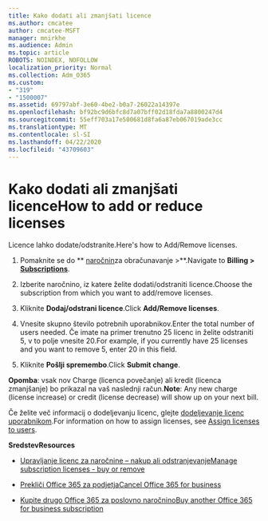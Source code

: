 ```yaml
---
title: Kako dodati ali zmanjšati licence
ms.author: cmcatee
author: cmcatee-MSFT
manager: mnirkhe
ms.audience: Admin
ms.topic: article
ROBOTS: NOINDEX, NOFOLLOW
localization_priority: Normal
ms.collection: Adm_O365
ms.custom:
- "319"
- "1500007"
ms.assetid: 69797abf-3e60-4be2-b0a7-26022a14397e
ms.openlocfilehash: bf92bc9d6bfc8d7a07bff02d18fda7a8800247d4
ms.sourcegitcommit: 55eff703a17e500681d8fa6a87eb067019ade3cc
ms.translationtype: MT
ms.contentlocale: sl-SI
ms.lasthandoff: 04/22/2020
ms.locfileid: "43709603"
---
```

# <a name="how-to-add-or-reduce-licenses"></a><span data-ttu-id="a9c57-102">Kako dodati ali zmanjšati licence</span><span class="sxs-lookup"><span data-stu-id="a9c57-102">How to add or reduce licenses</span></span>

<span data-ttu-id="a9c57-103">Licence lahko dodate/odstranite.</span><span class="sxs-lookup"><span data-stu-id="a9c57-103">Here's how to Add/Remove licenses.</span></span>
  
1. <span data-ttu-id="a9c57-104">Pomaknite se do \*\* [naročnin](https://portal.office.com/adminportal/home#/subscriptions)za obračunavanje >\*\*.</span><span class="sxs-lookup"><span data-stu-id="a9c57-104">Navigate to **Billing > [Subscriptions](https://portal.office.com/adminportal/home#/subscriptions)**.</span></span>

2. <span data-ttu-id="a9c57-105">Izberite naročnino, iz katere želite dodati/odstraniti licence.</span><span class="sxs-lookup"><span data-stu-id="a9c57-105">Choose the subscription from which you want to add/remove licenses.</span></span>

3. <span data-ttu-id="a9c57-106">Kliknite **Dodaj/odstrani licence**.</span><span class="sxs-lookup"><span data-stu-id="a9c57-106">Click **Add/Remove licenses**.</span></span>

4. <span data-ttu-id="a9c57-107">Vnesite skupno število potrebnih uporabnikov.</span><span class="sxs-lookup"><span data-stu-id="a9c57-107">Enter the total number of users needed.</span></span> <span data-ttu-id="a9c57-108">Če imate na primer trenutno 25 licenc in želite odstraniti 5, v to polje vnesite 20.</span><span class="sxs-lookup"><span data-stu-id="a9c57-108">For example, if you currently have 25 licenses and you want to remove 5, enter 20 in this field.</span></span>

5. <span data-ttu-id="a9c57-109">Kliknite **Pošlji spremembo**.</span><span class="sxs-lookup"><span data-stu-id="a9c57-109">Click **Submit change**.</span></span>

<span data-ttu-id="a9c57-110">**Opomba**: vsak nov Charge (licenca povečanje) ali kredit (licenca zmanjšanje) bo prikazal na vaš naslednji račun.</span><span class="sxs-lookup"><span data-stu-id="a9c57-110">**Note**: Any new charge (license increase) or credit (license decrease) will show up on your next bill.</span></span>

<span data-ttu-id="a9c57-111">Če želite več informacij o dodeljevanju licenc, glejte [dodeljevanje licenc uporabnikom](https://docs.microsoft.com/microsoft-365/admin/manage/assign-licenses-to-users).</span><span class="sxs-lookup"><span data-stu-id="a9c57-111">For information on how to assign licenses, see [Assign licenses to users](https://docs.microsoft.com/microsoft-365/admin/manage/assign-licenses-to-users).</span></span>

 <span data-ttu-id="a9c57-112">**Sredstev**</span><span class="sxs-lookup"><span data-stu-id="a9c57-112">**Resources**</span></span>
  
- [<span data-ttu-id="a9c57-113">Upravljanje licenc za naročnine – nakup ali odstranjevanje</span><span class="sxs-lookup"><span data-stu-id="a9c57-113">Manage subscription licenses - buy or remove</span></span>](https://docs.microsoft.com/microsoft-365/commerce/licenses/buy-licenses)

- [<span data-ttu-id="a9c57-114">Prekliči Office 365 za podjetja</span><span class="sxs-lookup"><span data-stu-id="a9c57-114">Cancel Office 365 for business</span></span>](https://support.office.com/article/Cancel-Office-365-for-business-b1bc0bef-4608-4601-813a-cdd9f746709a)

- [<span data-ttu-id="a9c57-115">Kupite drugo Office 365 za poslovno naročnino</span><span class="sxs-lookup"><span data-stu-id="a9c57-115">Buy another Office 365 for business subscription</span></span>](https://support.office.com/article/Buy-another-Office-365-for-business-subscription-fab3b86c-3359-4042-8692-5d4dc7550b7c)
